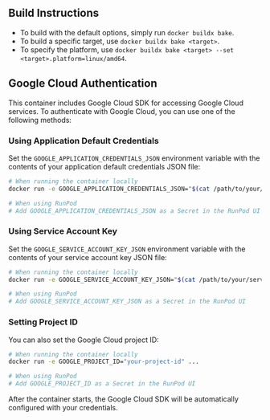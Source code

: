 ## Build Instructions

- To build with the default options, simply run `docker buildx bake`.
- To build a specific target, use `docker buildx bake <target>`.
- To specify the platform, use `docker buildx bake <target> --set <target>.platform=linux/amd64`.

## Google Cloud Authentication

This container includes Google Cloud SDK for accessing Google Cloud services. To authenticate with Google Cloud, you can use one of the following methods:

### Using Application Default Credentials

Set the `GOOGLE_APPLICATION_CREDENTIALS_JSON` environment variable with the contents of your application default credentials JSON file:

```bash
# When running the container locally
docker run -e GOOGLE_APPLICATION_CREDENTIALS_JSON="$(cat /path/to/your/credentials.json)" ...

# When using RunPod
# Add GOOGLE_APPLICATION_CREDENTIALS_JSON as a Secret in the RunPod UI
```

### Using Service Account Key

Set the `GOOGLE_SERVICE_ACCOUNT_KEY_JSON` environment variable with the contents of your service account key JSON file:

```bash
# When running the container locally
docker run -e GOOGLE_SERVICE_ACCOUNT_KEY_JSON="$(cat /path/to/your/service-account-key.json)" ...

# When using RunPod
# Add GOOGLE_SERVICE_ACCOUNT_KEY_JSON as a Secret in the RunPod UI
```

### Setting Project ID

You can also set the Google Cloud project ID:

```bash
# When running the container locally
docker run -e GOOGLE_PROJECT_ID="your-project-id" ...

# When using RunPod
# Add GOOGLE_PROJECT_ID as a Secret in the RunPod UI
```

After the container starts, the Google Cloud SDK will be automatically configured with your credentials.
